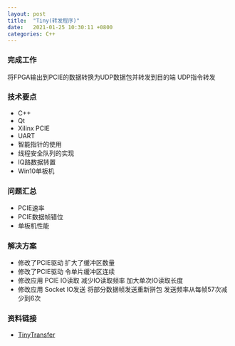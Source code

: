 ```yaml
---
layout: post
title:  "Tiny(转发程序)"
date:   2021-01-25 10:30:11 +0800
categories: C++
---
```


### 完成工作

将FPGA输出到PCIE的数据转换为UDP数据包并转发到目的端
UDP指令转发

### 技术要点

- C++
- Qt
- Xilinx PCIE
- UART
- 智能指针的使用
- 线程安全队列的实现
- IQ路数据转置
- Win10单板机

### 问题汇总

- PCIE速率
- PCIE数据帧错位
- 单板机性能

### 解决方案

- 修改了PCIE驱动 扩大了缓冲区数量
- 修改了PCIE驱动 令单片缓冲区连续
- 修改应用 PCIE IO读取 减少IO读取频率 加大单次IO读取长度
- 修改应用 Socket IO发送 将部分数据帧发送重新拼包 发送频率从每帧57次减少到6次

### 资料链接

- [TinyTransfer](https://github.com/KuzuryuYaichi/TinyTransfer)